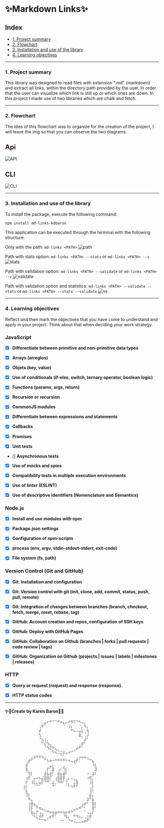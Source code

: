 # ✨Markdown Links✨

## Index

* [1. Project summary](#1-project-summary)
* [2. Flowchart](#2-flowchart)
* [3. Installation and use of the library](#3-installation-and-use-of-the-library)
* [4. Learning objectives](#4-learning-objectives)

***

### 1. Project summary

This library was designed to read files with extension ".md" (markdown) and extract all links, within the directory path provided by the user. In order that the user can visualize which link is still up or which ones are down. In this project I made use of two libraries which are chalk and fetch.

***

### 2. Flowchart

The idea of this flowchart was to organize for the creation of the project, I will leave the img so that you can observe the two diagrams. 

## Api
![API](imgReadme/JavaScript%20API.jpg)

## CLI
![CLI](imgReadme/cli.jpg)


***

### 3. Installation and use of the library

To install the package, execute the following command:
```javascript
npm install md-links-kdbaron
```

This application can be executed through the terminal with the following structure:

Only with the path:  ```md-links <PATH>```
![path](imgReadme/pathSolo.PNG)

Path with stats option: ```md-links <PATH> --stats``` or ```md-links <PATH> --s```
![stats](imgReadme/pathS.PNG)

Path with validation option: ```md-links <PATH> --validate``` or ```md-links <PATH> --v```
![validate](imgReadme/pathV.PNG)

Path with validation option and statistics: ```md-links <PATH> --validate --stats``` or ```md-links <PATH> --stats --validate```
![vs](imgReadme/pathVS.PNG)

***

### 4. Learning objectives

Reflect and then mark the objectives that you have come to understand and apply in your project. Think about that when deciding your work strategy.

### JavaScript

- [x] **Differentiate between primitive and non-primitive data types**

- [x] **Arrays (arreglos)**

- [x] **Objets (key, value)**

- [x] **Use of conditionals (if-else, switch, ternary operator, boolean logic)**

- [x] **Functions (params, args, return)**

- [x] **Recursion or recursion**

- [x] **CommonJS modules**

- [x] **Differentiate between expressions and statements**

- [x] **Callbacks**

- [x] **Promises**

- [x] **Unit tests**

- [] **Asynchronous tests**

- [x] **Use of mocks and spies**

- [x] **Compatibility tests in multiple execution environments**

- [x] **Use of linter (ESLINT)**

- [x] **Use of descriptive identifiers (Nomenclature and Semantics)**

### Node.js

- [x] **Install and use modules with npm**

- [x] **Package.json settings**

- [x] **Configuration of npm-scripts**

- [x] **process (env, argv, stdin-stdout-stderr, exit-code)**

- [x] **File system (fs, path)**

### Version Control (Git and GitHub)

- [x] **Git: Installation and configuration**

- [x] **Git: Version control with git (init, clone, add, commit, status, push, pull, remote)**

- [x] **Git: Integration of changes between branches (branch, checkout, fetch, merge, reset, rebase, tag)**

- [x] **GitHub: Account creation and repos, configuration of SSH keys**

- [x] **GitHub: Deploy with GitHub Pages**

- [x] **GitHub: Collaboration on Github (branches | forks | pull requests | code review | tags)**

- [x] **GitHub: Organization on Github (projects | issues | labels | milestones | releases)**

### HTTP

- [x] **Query or request (request) and response (response).**

- [x] **HTTP status codes**

***

#### ✨🌸Create by Karen Baron🌸✨
```
        ⠀⠀⠀⠀⠀⠀⠀⢀⣤⠖⠛⠉⠉⠛⠶⣄⡤⠞⠻⠫⠙⠳⢤⡀⠀⠀⠀⠀
        ⠀⠀⠀⠀⠀⠀⢠⠟⠁⠀⠀⠀⠀⠀⠀⠈⠀⢰⡆⠀⠀⠐⡄⠻⡄⠀⠀⠀
        ⠀⠀⠀⠀⠀⠀⡾⠀⠀⠀⠀⠀⠀⠀⠀⠀⠀⠀⠛⠦⠤⣤⣇⢀⢷⠀⠀⠀
        ⠀⠀⠀⠀⠀⠀⢳⠀⠀⠀⠀⠀⠀⠀⠀⠀⠀⠀⠀⠀⠀⣿⡀⢈⡼⠀⠀⠀
        ⠀⠀⠀⠀⠀⠀⠘⣆⢰⡀⠀⠀⠀⠀⠀⠀⠀⠀⠀⠀⠀⠀⠁⣼⠃⠀⠀⠀
        ⠀⠀⠀⠀⠀⠀⠀⠙⣎⢳⣄⠀⠀⠀⠀⠀⠀⠀⠀⠀⠀⢀⡾⠃⠀⠀⠀⠀
        ⠀⠀⠀⠀⠀⠀⠀⠀⠈⢳⣝⠳⣄⡀⠀⠀⠀⠀⠀⢀⡴⠟⠁⠀⠀⠀⠀⠀
        ⠀⠀⠀⠀⠀⠀⠀⠀⠀⠀⠈⠳⢮⣉⣒⣖⣠⠴⠚⠉⠀⠀⠀⠀⠀⠀⠀⠀
        ⠀⠀⠀⣀⣴⠶⠶⢦⣀⠀⠀⠀⠀⠀⠉⠁⠀⠀⠀⠀⢀⣠⣤⣤⣀⠀⠀⠀
        ⠀⢀⡾⠋⠀⠀⠀⠀⠉⠧⠶⠒⠛⠛⠛⠛⠓⠲⢤⣴⡟⠅⠀⠀⠈⠙⣦⠀
        ⠀⣾⠁⠀⠀⠀⠀⠀⠀⠀⣠⡄⠀⠀⠀⣀⠀⠀⠀⠈⠀⠀⠀⠀⠀⠀⠸⣇
        ⠀⣿⡀⠀⠀⠀⠀⠀⢀⡟⢁⣿⠀⢠⠎⢙⡇⠀⠀⠀⠀⠀⠀⠀⠀⠀⠀⣽
        ⠀⠈⢻⡇⠀⠀⠀⠀⣾⣧⣾⡃⠀⣾⣦⣾⠇⠀⠀⠀⠀⠀⠀⠀⠰⠀⣼⠇
        ⠀⢰⡟⠀⡤⠴⠦⣬⣿⣿⡏⠀⢰⣿⣿⡿⢀⡄⠤⣀⡀⠀⠀⠀⠰⢿⡁⠀
        ⠀⡞⠀⢸⣇⣄⣤⡏⠙⠛⢁⣴⡈⠻⠿⠃⢚⡀⠀⣨⣿⠀⠀⠀⠀⢸⡇⠀
        ⢰⡇⠀⠀⠈⠉⠁⠀⠀⠀⠀⠙⠁⠀⠀⠀⠈⠓⠲⠟⠋⠀⠀⠀⠀⢀⡇⠀
        ⠈⣧⠀⠀⠀⠀⠀⠀⠀⠀⠀⠀⠀⠀⠀⠀⠀⠀⠀⠀⠀⠀⠀⠀⠀⢸⠇⠀
        ⠀⢹⡇⠀⠀⠀⠀⠀⠀⠀⠀⠀⠀⠀⠀⠀⠀⠀⠀⠀⠀⠀⠀⠀⠀⣾⡄⠀
        ⠀⠀⠻⣄⠀⠀⠀⠀⠀⠀⠀⠀⠀⠀⠀⠀⠀⠀⠀⠀⠀⠀⠀⠀⣽⠋⣷⠀
        ⠀⠀⢰⣿⣦⡀⠀⠀⠀⠀⠀⠀⠀⠀⠀⠀⠀⠀⠀⠀⠀⠀⣠⡾⠃⠀⣿⡇
        ⠀⠀⢸⡯⠈⠛⢶⣄⡀⠀⠀⠀⠀⠀⠀⠀⠀⠀⠀⣀⣤⠾⠋⠂⠀⠀⣿⠃
        ⠀⠀⠈⣷⣄⡛⢠⣈⠉⠛⠶⢶⣶⠶⠶⢶⡶⠾⠛⠉⠀⠀⠀⠁⢠⣠⡏⠀
        ⠀⠀⠀⠈⠳⣅⡺⠟⠀⣀⡶⠟⠁⠀⠀⠘⢷⡄⠀⠛⠻⠦⡄⢀⣒⡿⠀⠀
        ⠀⠀⠀⠀⠀⠈⠉⠉⠛⠁⠀⠀⠀⠀⠒⠂⠀⠙⠶⢬⣀⣀⣤⡶⠟⠁⠀⠀
```